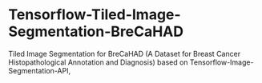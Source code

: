 # Tensorflow-Tiled-Image-Segmentation-BreCaHAD
Tiled Image Segmentation for BreCaHAD (A Dataset for Breast Cancer Histopathological Annotation and Diagnosis) based on Tensorflow-Image-Segmentation-API,

